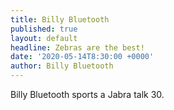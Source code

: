 ```yaml
---
title: Billy Bluetooth
published: true
layout: default
headline: Zebras are the best!
date: '2020-05-14T8:30:00 +0000'
author: Billy Bluetooth
---
```

Billy Bluetooth sports a Jabra talk 30.

